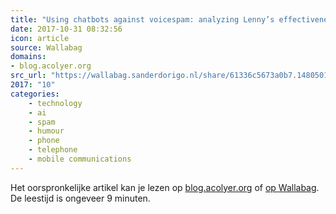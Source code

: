 ```yaml
---
title: "Using chatbots against voicespam: analyzing Lenny’s effectiveness"
date: 2017-10-31 08:32:56
icon: article
source: Wallabag
domains:
- blog.acolyer.org
src_url: "https://wallabag.sanderdorigo.nl/share/61336c5673a0b7.14805010"
2017: "10"
categories:
    - technology
    - ai
    - spam
    - humour
    - phone
    - telephone
    - mobile communications
---
```

Het oorspronkelijke artikel kan je lezen op [blog.acolyer.org](https://blog.acolyer.org/2017/08/28/using-chatbots-against-voicespam-analyzing-lennys-effectiveness/) of [op Wallabag](https://wallabag.sanderdorigo.nl/share/61336c5673a0b7.14805010). De leestijd is ongeveer 9 minuten.